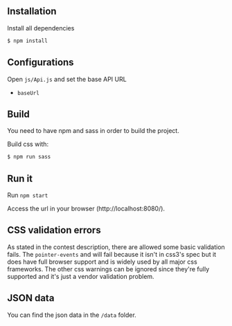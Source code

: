 ## Installation
Install all dependencies

``` sh
$ npm install
```

## Configurations

Open `js/Api.js` and set the base API URL 
- `baseUrl`

## Build
You need to have npm and sass in order to build the project.

Build css with:
``` sh
$ npm run sass
```

## Run it
Run `npm start`

Access the url in your browser (http://localhost:8080/).


## CSS validation errors
As stated in the contest description, there are allowed some basic validation fails.
The `pointer-events` and will fail because it isn't in css3's spec but it does have full browser support and is widely used by all major css frameworks.
The other css warnings can be ignored since they're fully supported and it's just a vendor validation problem.

## JSON data
You can find the json data in the `/data` folder.



